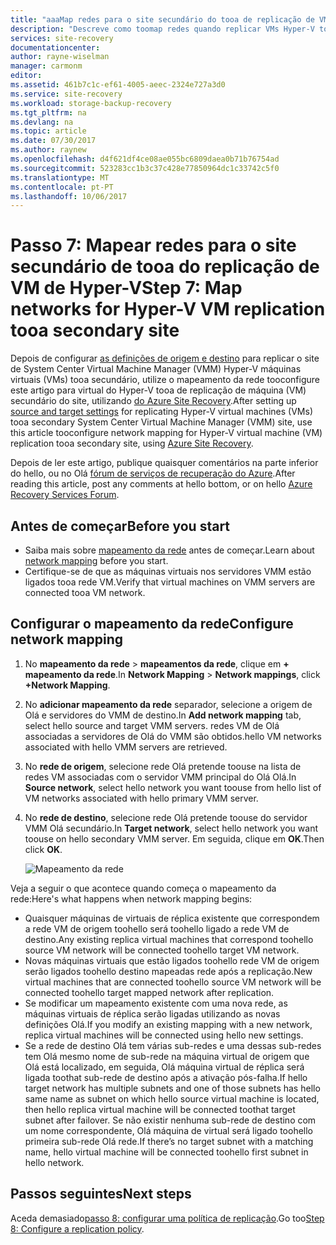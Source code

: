 ```yaml
---
title: "aaaMap redes para o site secundário do tooa de replicação de VM de Hyper-V com o Azure Site Recovery | Microsoft Docs"
description: "Descreve como toomap redes quando replicar VMs Hyper-V tooa site secundário do VMM com o Azure Site Recovery."
services: site-recovery
documentationcenter: 
author: rayne-wiselman
manager: carmonm
editor: 
ms.assetid: 461b7c1c-ef61-4005-aeec-2324e727a3d0
ms.service: site-recovery
ms.workload: storage-backup-recovery
ms.tgt_pltfrm: na
ms.devlang: na
ms.topic: article
ms.date: 07/30/2017
ms.author: raynew
ms.openlocfilehash: d4f621df4ce08ae055bc6809daea0b71b76754ad
ms.sourcegitcommit: 523283cc1b3c37c428e77850964dc1c33742c5f0
ms.translationtype: MT
ms.contentlocale: pt-PT
ms.lasthandoff: 10/06/2017
---
```

# <a name="step-7-map-networks-for-hyper-v-vm-replication-tooa-secondary-site"></a><span data-ttu-id="a413a-103">Passo 7: Mapear redes para o site secundário de tooa do replicação de VM de Hyper-V</span><span class="sxs-lookup"><span data-stu-id="a413a-103">Step 7: Map networks for Hyper-V VM replication tooa secondary site</span></span>


<span data-ttu-id="a413a-104">Depois de configurar [as definições de origem e destino](vmm-to-vmm-walkthrough-source-target.md) para replicar o site de System Center Virtual Machine Manager (VMM) Hyper-V máquinas virtuais (VMs) tooa secundário, utilize o mapeamento da rede tooconfigure este artigo para virtual do Hyper-V tooa de replicação de máquina (VM) secundário do site, utilizando [do Azure Site Recovery](site-recovery-overview.md).</span><span class="sxs-lookup"><span data-stu-id="a413a-104">After setting up [source and target settings](vmm-to-vmm-walkthrough-source-target.md) for replicating Hyper-V virtual machines (VMs) tooa secondary System Center Virtual Machine Manager (VMM) site, use this article tooconfigure network mapping for Hyper-V virtual machine (VM) replication tooa secondary site, using  [Azure Site Recovery](site-recovery-overview.md).</span></span>

<span data-ttu-id="a413a-105">Depois de ler este artigo, publique quaisquer comentários na parte inferior do hello, ou no Olá [fórum de serviços de recuperação do Azure](https://social.msdn.microsoft.com/forums/azure/home?forum=hypervrecovmgr).</span><span class="sxs-lookup"><span data-stu-id="a413a-105">After reading this article, post any comments at hello bottom, or on hello [Azure Recovery Services Forum](https://social.msdn.microsoft.com/forums/azure/home?forum=hypervrecovmgr).</span></span>


## <a name="before-you-start"></a><span data-ttu-id="a413a-106">Antes de começar</span><span class="sxs-lookup"><span data-stu-id="a413a-106">Before you start</span></span>

- <span data-ttu-id="a413a-107">Saiba mais sobre [mapeamento da rede](vmm-to-vmm-walkthrough-network.md#network-mapping-overview) antes de começar.</span><span class="sxs-lookup"><span data-stu-id="a413a-107">Learn about [network mapping](vmm-to-vmm-walkthrough-network.md#network-mapping-overview) before you start.</span></span>
- <span data-ttu-id="a413a-108">Certifique-se de que as máquinas virtuais nos servidores VMM estão ligados tooa rede VM.</span><span class="sxs-lookup"><span data-stu-id="a413a-108">Verify that virtual machines on VMM servers are connected tooa VM network.</span></span>

## <a name="configure-network-mapping"></a><span data-ttu-id="a413a-109">Configurar o mapeamento da rede</span><span class="sxs-lookup"><span data-stu-id="a413a-109">Configure network mapping</span></span>

1. <span data-ttu-id="a413a-110">No **mapeamento da rede** > **mapeamentos da rede**, clique em **+ mapeamento da rede**.</span><span class="sxs-lookup"><span data-stu-id="a413a-110">In **Network Mapping** > **Network mappings**, click **+Network Mapping**.</span></span>
2. <span data-ttu-id="a413a-111">No **adicionar mapeamento da rede** separador, selecione a origem de Olá e servidores do VMM de destino.</span><span class="sxs-lookup"><span data-stu-id="a413a-111">In **Add network mapping** tab, select hello source and target VMM servers.</span></span> <span data-ttu-id="a413a-112">redes VM de Olá associadas a servidores de Olá do VMM são obtidos.</span><span class="sxs-lookup"><span data-stu-id="a413a-112">hello VM networks associated with hello VMM servers are retrieved.</span></span>
3. <span data-ttu-id="a413a-113">No **rede de origem**, selecione rede Olá pretende toouse na lista de redes VM associadas com o servidor VMM principal do Olá Olá.</span><span class="sxs-lookup"><span data-stu-id="a413a-113">In **Source network**, select hello network you want toouse from hello list of VM networks associated with hello primary VMM server.</span></span>
4. <span data-ttu-id="a413a-114">No **rede de destino**, selecione rede Olá pretende toouse do servidor VMM Olá secundário.</span><span class="sxs-lookup"><span data-stu-id="a413a-114">In **Target network**, select hello network you want toouse on hello secondary VMM server.</span></span> <span data-ttu-id="a413a-115">Em seguida, clique em **OK**.</span><span class="sxs-lookup"><span data-stu-id="a413a-115">Then click **OK**.</span></span>

    ![Mapeamento da rede](./media/vmm-to-vmm-walkthrough-network-mapping/network-mapping2.png)

<span data-ttu-id="a413a-117">Veja a seguir o que acontece quando começa o mapeamento da rede:</span><span class="sxs-lookup"><span data-stu-id="a413a-117">Here's what happens when network mapping begins:</span></span>

* <span data-ttu-id="a413a-118">Quaisquer máquinas de virtuais de réplica existente que correspondem a rede VM de origem toohello será toohello ligado a rede VM de destino.</span><span class="sxs-lookup"><span data-stu-id="a413a-118">Any existing replica virtual machines that correspond toohello source VM network will be connected toohello target VM network.</span></span>
* <span data-ttu-id="a413a-119">Novas máquinas virtuais que estão ligados toohello rede VM de origem serão ligados toohello destino mapeadas rede após a replicação.</span><span class="sxs-lookup"><span data-stu-id="a413a-119">New virtual machines that are connected toohello source VM network will be connected toohello target mapped network after replication.</span></span>
* <span data-ttu-id="a413a-120">Se modificar um mapeamento existente com uma nova rede, as máquinas virtuais de réplica serão ligadas utilizando as novas definições Olá.</span><span class="sxs-lookup"><span data-stu-id="a413a-120">If you modify an existing mapping with a new network, replica virtual machines will be connected using hello new settings.</span></span>
* <span data-ttu-id="a413a-121">Se a rede de destino Olá tem várias sub-redes e uma dessas sub-redes tem Olá mesmo nome de sub-rede na máquina virtual de origem que Olá está localizado, em seguida, Olá máquina virtual de réplica será ligada toothat sub-rede de destino após a ativação pós-falha.</span><span class="sxs-lookup"><span data-stu-id="a413a-121">If hello target network has multiple subnets and one of those subnets has hello same name as subnet on which hello source virtual machine is located, then hello replica virtual machine will be connected toothat target subnet after failover.</span></span> <span data-ttu-id="a413a-122">Se não existir nenhuma sub-rede de destino com um nome correspondente, Olá máquina de virtual será ligado toohello primeira sub-rede Olá rede.</span><span class="sxs-lookup"><span data-stu-id="a413a-122">If there’s no target subnet with a matching name, hello virtual machine will be connected toohello first subnet in hello network.</span></span>



## <a name="next-steps"></a><span data-ttu-id="a413a-123">Passos seguintes</span><span class="sxs-lookup"><span data-stu-id="a413a-123">Next steps</span></span>

<span data-ttu-id="a413a-124">Aceda demasiado[passo 8: configurar uma política de replicação](vmm-to-vmm-walkthrough-replication.md).</span><span class="sxs-lookup"><span data-stu-id="a413a-124">Go too[Step 8: Configure a replication policy](vmm-to-vmm-walkthrough-replication.md).</span></span>
